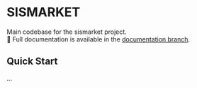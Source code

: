 # SISMARKET

Main codebase for the sismarket project.  
📘 Full documentation is available in the [documentation branch](https://github.com/cainavieira/sismarket/tree/documentation).

## Quick Start
...
